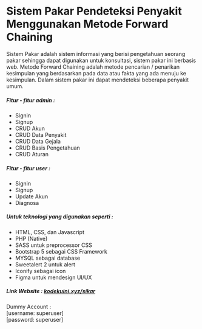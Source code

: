 <h1>Sistem Pakar Pendeteksi Penyakit Menggunakan Metode Forward Chaining</h1>
<p>Sistem Pakar adalah sistem informasi yang berisi pengetahuan seorang pakar sehingga dapat digunakan untuk konsultasi, sistem pakar ini berbasis web. Metode Forward Chaining adalah metode pencarian / penarikan kesimpulan yang berdasarkan pada data atau fakta yang ada menuju ke kesimpulan. Dalam sistem pakar ini dapat mendeteksi beberapa penyakit umum.</p>
<h5>Fitur - fitur admin : </h5>
<ul>
  <li>Signin</li>
  <li>Signup</li>
  <li>CRUD Akun</li>
  <li>CRUD Data Penyakit</li>
  <li>CRUD Data Gejala</li>
  <li>CRUD Basis Pengetahuan</li>
  <li>CRUD Aturan</li>
</ul>
<h5>Fitur - fitur user : </h5>
<ul>
  <li>Signin</li>
  <li>Signup</li>
  <li>Update Akun</li>
  <li>Diagnosa</li>
</ul>
<h5>Untuk teknologi yang digunakan seperti :</h5>
<ul>
  <li>HTML, CSS, dan Javascript</li>
  <li>PHP (Native)</li>
  <li>SASS untuk preprocessor CSS</li>
  <li>Bootstrap 5 sebagai CSS Framework</li>
  <li>MYSQL sebagai database</li>
  <li>Sweetalert 2 untuk alert</li>
  <li>Iconify sebagai icon</li>
  <li>Figma untuk mendesign UI/UX</li>
</ul>
<h5>Link Website : <a href="https://kodekuini.xyz/sikar/" target="_blank">kodekuini.xyz/sikar</a></h5>
<p>Dummy Account : <br>
  [username: superuser]<br>[password: superuser]</p>
